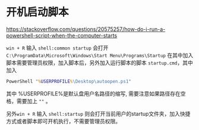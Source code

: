 # 开机启动脚本

https://stackoverflow.com/questions/20575257/how-do-i-run-a-powershell-script-when-the-computer-starts



`win + R` 输入 `shell:common startup` 会打开 `C:\ProgramData\Microsoft\Windows\Start Menu\Programs\Startup` 在其中加入脚本需要管理员权限，加入脚本后，另外加入运行脚本的脚本 `startup.cmd`，其中加入

```cmd
PowerShell "%USERPROFILE%\Desktop\autoopen.ps1"
```

其中 %USERPROFILE%是默认盘用户名路径的缩写, 需要注意如果路径存在空格，需要加上 `""` 。

另外`win + R` 输入 `shell:startup` 则会打开当前用户的startup文件夹，加入快捷方式或者脚本即可开机执行，不需要管理员权限。


